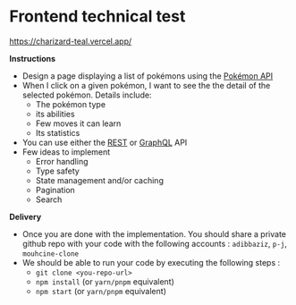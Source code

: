 # Frontend technical test 
https://charizard-teal.vercel.app/

**Instructions**

- Design a page displaying a list of pokémons using the [Pokémon API](https://pokeapi.co)
- When I click on a given pokémon, I want to see the the detail of the selected pokémon. Details include:
    - The pokémon type
    - its abilities
    - Few moves it can learn
    - Its statistics
- You can use either the [REST](https://pokeapi.co/docs/v2) or [GraphQL](https://pokeapi.co/docs/graphql) API
- Few ideas to implement
    - Error handling
    - Type safety
    - State management and/or caching
    - Pagination
    - Search

**Delivery**

- Once you are done with the implementation. You should share a private github repo with your code with the following accounts : `adibbaziz`, `p-j`, `mouhcine-clone`
- We should be able to run your code by executing the following steps :
    - `git clone <you-repo-url>`
    - `npm install` (or `yarn/pnpm` equivalent)
    - `npm start` (or `yarn/pnpm` equivalent)

